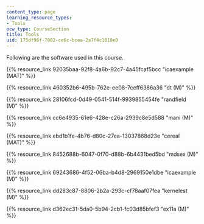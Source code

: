```yaml
---
content_type: page
learning_resource_types:
- Tools
ocw_type: CourseSection
title: Tools
uid: 175df96f-7082-ce6c-bcea-2a7f4c1818e0
---
```


Following are the software used in this course.

{{% resource_link 92035baa-92f8-4a6b-92c7-4a45fcaf5bcc "icaexample (MAT)" %}}

{{% resource_link 460352b6-495b-762e-ee08-7ceff6386a36 "dt (M)" %}}

{{% resource_link 28106fcd-0d49-0541-514f-9939855454fe "randfield (M)" %}}

{{% resource_link cc6e4935-61e6-428e-c26a-2939c8e5d588 "mani (M)" %}}

{{% resource_link ebd1b1fe-4b76-d80c-27ea-13037868d23e "cereal (MAT)" %}}

{{% resource_link 8452688b-6047-0f70-d88b-6b4431bed5bd "mdsex (M)" %}}

{{% resource_link 69243686-4f52-06ba-b4d8-2969150e1dbe "icaexample (M)" %}}

{{% resource_link dd283c87-8806-2b2a-293c-cf78aaf07fea "kernelest (M)" %}}

{{% resource_link d362ec31-5da0-5b94-2cb1-fc03d85bfef3 "ex11a (M)" %}}